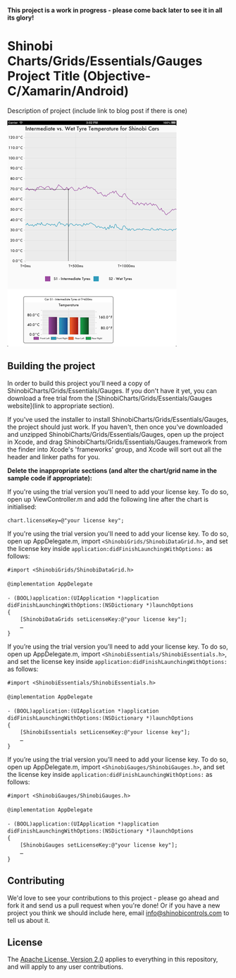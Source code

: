 **This project is a work in progress - please come back later to see it in all its glory!**

Shinobi Charts/Grids/Essentials/Gauges Project Title (Objective-C/Xamarin/Android)
=====================

Description of project (include link to blog post if there is one)

![Screenshot](screenshot.png?raw=true)

Building the project
------------------

In order to build this project you'll need a copy of ShinobiCharts/Grids/Essentials/Gauges. If you don't have it yet, you can download a free trial from the [ShinobiCharts/Grids/Essentials/Gauges website](link to appropriate section).

If you've used the installer to install ShinobiCharts/Grids/Essentials/Gauges, the project should just work. If you haven't, then once you've downloaded and unzipped ShinobiCharts/Grids/Essentials/Gauges, open up the project in Xcode, and drag ShinobiCharts/Grids/Essentials/Gauges.framework from the finder into Xcode's 'frameworks' group, and Xcode will sort out all the header and linker paths for you.

**Delete the inappropriate sections (and alter the chart/grid name in the sample code if appropriate):**

If you're using the trial version you'll need to add your license key. To do so, open up ViewController.m and add the following line after the chart is initialised:

    chart.licenseKey=@"your license key";

If you're using the trial version you'll need to add your license key. To do so, open up AppDelegate.m, import `<ShinobiGrids/ShinobiDataGrid.h>`, and set the license key inside `application:didFinishLaunchingWithOptions:` as follows:

    #import <ShinobiGrids/ShinobiDataGrid.h>

    @implementation AppDelegate

    - (BOOL)application:(UIApplication *)application didFinishLaunchingWithOptions:(NSDictionary *)launchOptions
    {
        [ShinobiDataGrids setLicenseKey:@"your license key"];
        …
    }

If you’re using the trial version you’ll need to add your license key. To do so, open up AppDelegate.m, import `<ShinobiEssentials/ShinobiEssentials.h>`, and set the license key inside `application:didFinishLaunchingWithOptions:` as follows:

    #import <ShinobiEssentials/ShinobiEssentials.h>

    @implementation AppDelegate

    - (BOOL)application:(UIApplication *)application didFinishLaunchingWithOptions:(NSDictionary *)launchOptions
    {
        [ShinobiEssentials setLicenseKey:@"your license key"];
        …
    }

If you’re using the trial version you’ll need to add your license key. To do so, open up AppDelegate.m, import `<ShinobiGauges/ShinobiGauges.h>`, and set the license key inside `application:didFinishLaunchingWithOptions:` as follows:

    #import <ShinobiGauges/ShinobiGauges.h>

    @implementation AppDelegate

    - (BOOL)application:(UIApplication *)application didFinishLaunchingWithOptions:(NSDictionary *)launchOptions
    {
        [ShinobiGauges setLicenseKey:@"your license key"];
        …
    }

Contributing
------------

We'd love to see your contributions to this project - please go ahead and fork it and send us a pull request when you're done! Or if you have a new project you think we should include here, email info@shinobicontrols.com to tell us about it.

License
-------

The [Apache License, Version 2.0](license.txt) applies to everything in this repository, and will apply to any user contributions.

